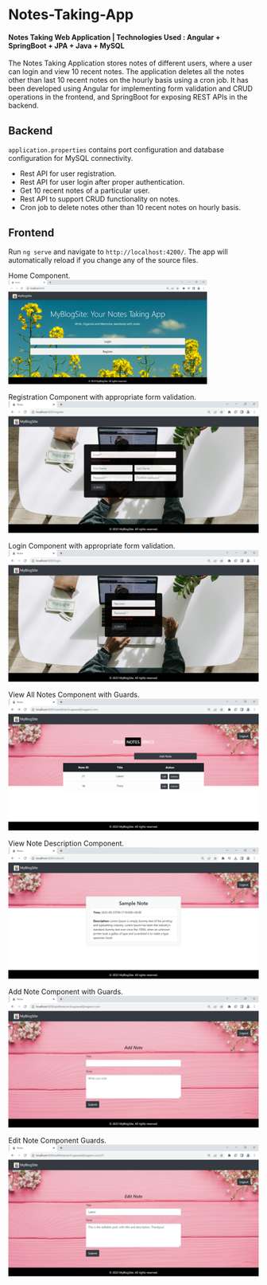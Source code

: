 # Notes-Taking-App
#### Notes Taking Web Application | Technologies Used : Angular + SpringBoot + JPA + Java + MySQL 

The Notes Taking Application stores notes of different users, where a user can login and view 10 recent notes. The application deletes all the notes other than last 10 recent notes on the hourly basis using a cron job. It has been developed using Angular for implementing form validation and CRUD operations in the frontend, and SpringBoot for exposing REST APIs in the backend.

## Backend
`application.properties` contains port configuration and database configuration for MySQL connectivity.
<ul>
  <li>Rest API for user registration.</li>
  <li>Rest API for user login  after proper authentication.</li>
  <li>Get 10 recent notes of a particular user.</li>
  <li>Rest API to support CRUD functionality on notes.</li>
  <li>Cron job to delete notes other than 10 recent notes on hourly basis.</li>
</ul>

## Frontend
Run `ng serve` and navigate to `http://localhost:4200/`. The app will automatically reload if you change any of the source files.

Home Component.
    <img width=400px src="./Frontend-Application/src/assets/Screenshot 2023-09-22 162350.png">

Registration Component with appropriate form validation.
    <img src="./Frontend-Application/src/assets/Screenshot 2023-09-22 162452.png">

Login Component with appropriate form validation.  
    <img src="./Frontend-Application/src/assets/Screenshot 2023-09-22 162436.png">

View All Notes Component with Guards.
    <img src="./Frontend-Application/src/assets/Screenshot 2023-09-22 163943.png">

View Note Description Component.  
    <img src="./Frontend-Application/src/assets/Screenshot 2023-09-23 150235.png">

Add Note Component with Guards. 
    <img src="./Frontend-Application/src/assets/Screenshot 2023-09-22 163959.png">

Edit Note Component Guards.
    <img src="./Frontend-Application/src/assets/Screenshot 2023-09-22 164042.png">
